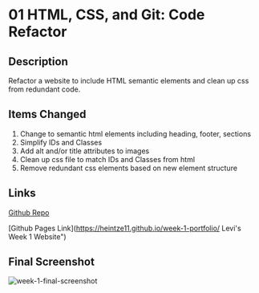 # 01 HTML, CSS, and Git: Code Refactor

## Description
Refactor a website to include HTML semantic elements and clean up css from redundant code.

## Items Changed
1. Change to semantic html elements including heading, footer, sections
2. Simplify IDs and Classes
3. Add alt and/or title attributes to images
4. Clean up css file to match IDs and Classes from html
5. Remove redundant css elements based on new element structure

## Links
[Github Repo](https://github.com/heintze11/week-1-portfolio "Levi's Week 1 Repo")

[Github Pages Link](https://heintze11.github.io/week-1-portfolio/ Levi's Week 1 Website")


## Final Screenshot
![week-1-final-screenshot](https://user-images.githubusercontent.com/105472001/174498056-2f8bf4c6-a25a-4bcd-bfd7-1ee8be6cd3a5.png)



